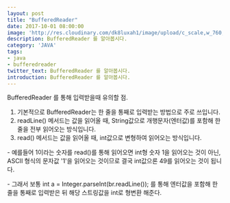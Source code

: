 ```yaml
---
layout: post
title: "BufferedReader"
date: 2017-10-01 08:00:00
image: 'http://res.cloudinary.com/dk8luxah1/image/upload/c_scale,w_760,h_400/v1502208952/coding.jpg'
description: BufferedReader 를 알아봅시다.
category: 'JAVA'
tags:
- java
- bufferedreader
twitter_text: BufferedReader 를 알아봅시다.
introduction: BufferedReader 를 알아봅시다.
---
```



BufferedReader 를 통해 입력받을때 유의할 점.<br/>
1. 기본적으로 BufferedReader는 한 줄을 통째로 입력받는 방법으로 주로 쓰입니다.
2. readLine() 메서드는 값을 읽어올 때, String값으로 개행문자(엔터값)를 포함해 한줄을 전부 읽어오는 방식입니다.
3. read() 메서드는 값을 읽어올 때, int값으로 변형하여 읽어오는 방식입니다.

&#45; 예를들어 1이라는 숫자를 read()를 통해 읽어오면 int형 숫자 1을 읽어오는 것이 아닌, ASCII 형식의 문자값 '1'을 읽어오는 것이므로 결국 int값으론 49를 읽어오는 것이 됩니다.

&#45; 그래서 보통 int a = Integer.parseInt(br.readLine()); 를 통해 엔터값을 포함해 한줄을 통째로 입력받은 뒤 해당 스트링값을 int로 형변환 해준다.